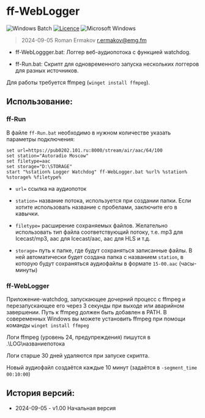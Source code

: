 # ff-WebLogger
![Windows Batch](https://img.shields.io/badge/Windows%20Batch-%23909090.svg?style=for-the-badge&logo=Windows&logoColor=white)
[![Licence](https://img.shields.io/github/license/ykmn/ff-Logger?style=for-the-badge)](./LICENSE)
![Microsoft Windows](https://img.shields.io/badge/Microsoft-Windows-%FF5F91FF.svg?style=for-the-badge&logo=Microsoft%20Windows&logoColor=white)

> 2024-09-05 Roman Ermakov <r.ermakov@emg.fm>

* ff-WebLoggger.bat: Логгер веб-аудиопотока с функцией watchdog.

* ff-Run.bat: Скрипт для одновременного запуска нескольких логгеров для разных источников.

Для работы требуется ffmpeg (`winget install ffmpeg`).


## Использование:

### ff-Run

В файле `ff-Run.bat` необходимо в нужном количестве указать параметры подключения:

```
set url=https://pub0202.101.ru:8000/stream/air/aac/64/100
set station="Autoradio Moscow"
set filetype=aac
set storage="D:\STORAGE"
start "%station% Logger Watchdog" ff-WebLogger.bat %url% %station% %storage% %filetype%
```

* `url=` ссылка на аудиопоток

* `station=` название потока, используется при создании папки.
Если хотите использовать название с пробелами, заключите его в кавычки.

* `filetype=` расширение сохраняемых файлов. Желательно использовать тип файла
соответствующий потоку, т.е. mp3 для Icecast/mp3, aac для Icecast/aac, aac для HLS и т.д.

* `storage=` путь к папке, где будут сохраняться записанные файлы. В ней автоматически
будет создана папка с названием `station`, в которую будут сохраняться
аудиофайлы в формате `15-00.aac` (часы-минуты)


### ff-WebLogger

Приложение-watchdog, запускающее дочерний процесс с ffmpeg и перезапускающее его
через 3 секунды при выходе или аварийном завершении. Путь к ffmpeg должен быть
добавлен в PATH. В совеременных Windows вы можете установить ffmpeg при помощи
команды `winget install ffmpeg`

Логи ffmpeg (уровень 24, предупреждения) пишутся в .\LOG\названиепотока

Логи старше 30 дней удаляются при запуске скрипта.

Новый аудиофайл создаётся каждые 10 минут (задаётся в `-segment_time 00:10:00`)

## История версий:
* 2024-09-05 - v1.00 Начальная версия
